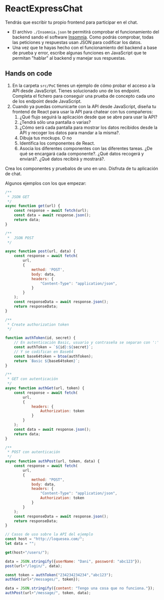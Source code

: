 # ReactExpressChat

Tendrás que escribir tu propio frontend para participar en el chat.

- El archivo `./Insomnia.json` te permitirá comprobar el funcionamiento del backend sando el software [Insomnia](https://insomnia.rest/). Como podrás comprobar, todas las peticiones y respuestas usan JSON para codificar los datos.
- Una vez que te hayas hecho con el funcionamiento del backend a base de prueba y error, escribe algunas funciones en JavaScript que te permitan "hablar" al backend y manejar sus respuestas.

## Hands on code

1. En la carpeta `src/PoC` tienes un ejemplo de cómo probar el acceso a la API desde JavaScript. Tienes solucionado uno de los endpoint. Completa el fichero para conseguir una prueba de concepto cada uno de los endpoint desde JavaScript.
2. Cuando ya puedas comunicarte con la API desde JavaScript, diseña tu frontend de React para usar la API para chatear con tus compañeros:
   1. ¿Qué flujo seguirá la aplicación desde que se abre para usar la API?
   2. ¿Tendrá sólo una pantalla o varias?
   3. ¿Cómo será cada pantalla para mostrar los datos recibidos desde la API y recoger los datos para mandar a la misma?.
   4. Dibuja tus mockups. O no
   5. Identifica los componentes de React.
   6. Asocia los diferentes componentes con las diferentes tareas. ¿De qué se encargará cada componente?. ¿Qué datos recogerá y enviará?. ¿Qué datos recibirá y mostrará?.

Crea los componentes y pruebalos de uno en uno.
Disfruta de tu aplicación de chat.

Algunos ejemplos con los que empezar:

```js
/**
 * JSON GET
 */
async function get(url) {
    const response = await fetch(url);
    const data = await response.json();
    return data;
}

/**
 *  JSON POST
 */

async function post(url, data) {
    const response = await fetch(
        url,
        {
            method: 'POST',
            body: data,
            headers: {
                "Content-Type": "application/json",
            }
        }
    );
    const responseData = await response.json();
    return responseData;
}

/**
 * Create authorization token
 */

function authToken(id, secret) {
    // En autenticación Basic, usuario y contraseña se separan con ':'
    const authToken = `${id}:${secret}`;
    // Y se codifican en Base64
    const base64token = btoa(authToken);
    return `Basic ${base64token}`;
}

/**
 * GET con autenticación
 */
async function authGet(url, token) {
    const response = await fetch(
        url,
        {
            headers: {
                Authorization: token
            }
        }
    );
    const data = await response.json();
    return data;
}

/**
 * POST con autenticación
 */
async function authPost(url, token, data) {
    const response = await fetch(
        url,
        {
            method: "POST",
            body: data,
            headers: {
                "Content-Type": "application/json",
                Authorization: token
            }
        }
    );
    const responseData = await response.json();
    return responseData;
}

// Casos de uso sobre la API del ejemplo
const host = "http://loquesea.com/";
let data = "";

get(host+"/users/");

data = JSON.stringify({userName: "Dani", password: "abc123"});
post(url+"/login/", data);

const token = authToken("234234234234","abc123");
authGet(url+"/messages/", token});

data = JSON.stringify({content: "Tengo una cosa que no funciona."});
authPost(url+"/message/", token, data);
```
